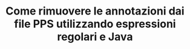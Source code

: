 ---
############################# Static ############################
layout: "auto-gen-gist"
draft: false
path: "it/redaction/java/annotation/pps"
otherformats: CSV DOC DOCM DOCX DOT DOTM DOTX PDF POT POTM PPSM PPSX PPT PPTM PPTX RTF XLS XLSM XLSX XLT XLTM XLTX  

############################# Head ############################
head_title: "Oscura annotazioni PPS tramite espressione regolare in Java"
head_description: "GroupDocs.Redactionl'Java API consente agli sviluppatori di oscurare annotazioni da PDF DOC DOCX RTF XLSX CSV PPT PPTX e immagini utilizzando espressioni regolari in Java"

############################# Header ############################
title: "Come rimuovere le annotazioni dai file PPS utilizzando espressioni regolari e Java"
description: "GroupDocs.RedactionL'Java API consente di oscurare, nascondere o rimuovere commenti sensibili da documenti di elaborazione testi, fogli di lavoro, presentazioni, PDFe immagini utilizzando espressioni regolari."

################### SubMenu/Download Button #####################
button:
    enable: true

############################# About ############################
about:
    enable: true
    title: "Cos'è la sanificazione dei commenti?"
    content: |
        La redazione o sanificazione del testo è il processo di rimozione delle annotazioni riservate o indesiderate dai documenti digitali lasciando intatto il resto del documento o paragrafo che lo contiene. La redazione aiuta gli utenti e l'organizzazione a proteggere le proprie informazioni sensibili nascondendole o rimuovendole in modo permanente. Utilizzando GroupDocs.Redaction Java gli utenti dell'API possono ora oscurare, nascondere o rimuovere testo riservato da documenti di elaborazione testi, fogli di lavoro, presentazioni, PDF e file di immagini raster. L'API fornisce un'ampia gamma di opzioni e metodi per la redazione di informazioni private nei documenti. Supporta la ricerca e la redazione utilizzando espressioni regolari, l'uso di redazioni testuali (codici di esenzione) o grafiche (rettangoli colorati) e molto altro. Allora perché non provare ad automatizzare il processo di redazione dei documenti scaricando l'API ed esplorandone le funzionalità di base e avanzate.

############################# Steps ############################
steps:
    enable: true
    block:
    - title_left: "Oscura annotazioni PPS utilizzando le espressioni regolari in Java"
      content_left: |
        GroupDocs.Redaction consente di oscurare facilmente dati di natura sensibile o privata dai tuoi documenti. Il caso di redazione più popolare è rimuovere un'annotazione da un documento. 

        Il seguente codice può essere utilizzato per applicare la redazione delle annotazioni a un documento utilizzando un'espressione regolare. Consente agli utenti di sostituire tutti i commenti, facendo riferimento a "john" con un "[redatto]" come codice di esenzione,

      title_right: "Rimuovi dati sensibili da PPS commenti"
      content_right: |
        * Crea un'istanza della classe [Redactor](https://apireference.groupdocs.com/redaction/java/com.groupdocs.redaction/Redactor) e carica il file PPS
        * Crea un'istanza della classe [AnnotationRedaction](https://apireference.groupdocs.com/redaction/java/com.groupdocs.redaction.redactions/AnnotationRedaction)
        * Chiama il metodo redactor.apply con l'oggetto della classe AnnotationRedaction
        * Chiama il metodo redactor.save per salvare le modifiche 

      gisthash: "75d727ec8cec6c416b307caeee59f44b"
      gistfile: "AnnotationDaction.java"
      
    - title_left: "Requisiti di sistema"
      content_left: |
        GroupDocs.Redaction for Java Le API sono supportate su tutte le principali piattaforme e sistemi operativi. Per una guida completa ai requisiti di sistema, visita [requisiti di sistema](https://docs.groupdocs.com/redaction/java/system-requirements) Prima di eseguire il codice seguente, assicurati di avere i seguenti prerequisiti installati sul tuo sistema :
        * Sistemi operativi: Microsoft Windows, Linux, Macsistema operativo
        * Ambiente di sviluppo: NetBeans, Intellij IDEA, Eclipse ecc
        * Java Ambiente di runtime: J2SE 6.0 e versioni successive
        * Ottieni l'ultima versione di GroupDocs.Redaction for Java da [Maven](https://repository.groupdocs.com/webapp/#/artifacts/browse/tree/General/repo/com/groupdocs/groupdocs-redaction)
        
      title_right: "Come usare GroupDocs.Redaction?"
      content_right: |
        * Consenti agli utenti di aggiungere formati di documenti personalizzati e tipi di redazioni
        * Non è necessario alcun software aggiuntivo per rimuovere le informazioni sensibili
        * Possibilità di impostare il documento di rendering dell'intervallo di pagine come PDF
        * Un modo semplice per redigere diversi tipi di metadati: nome dell'autore, versione, titolo, oggetto, descrizione e molti altri
        * Estrazione delle informazioni sul documento: tipo di file, numero di pagine, ecc.

############################# Demos ############################
demos:
    enable: true
############################# About Formats ############################
about_formats:
    enable: true
############################# More Formats ############################
more_formats:
    enable: true

############################# Back to top ###############################
back_to_top:
    enable: true
---